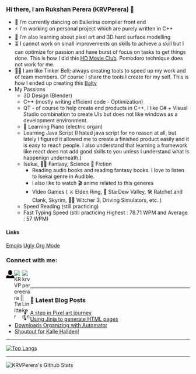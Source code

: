 ### Hi there, I am Rukshan Perera (KRVPerera) 👋

- 🔭 I’m currently dancing on Ballerina compiler front end
- :zap: I'm working on personal project which are purely written in C++
- 🌱 I’m also learning about pixel art and 3D hard surface modelling
- :hourglass_flowing_sand: I cannot work on small improvements on skills to achieve a skill but I can optimize for passion and have burst of focus on tasks to get things done.
  This is how I did this [HD Movie Club](https://hdmovieclub.netlify.app/). Pomodoro technique does not work for me.
- :fairy_woman: I am like Tinker Bell; always creating tools to speed up my work and of team members. Of course I share the tools I create for my self. This is how I ended up creating this [Balty](https://marketplace.visualstudio.com/items?itemName=KRVPerera.balty)
- My Passions
  - 3D Design (Blender)
  - C++ (mostly writing efficient code - Optimization)
  - QT - of course to help create end products in C++, I like C# + Visual Studio combination to create UIs but does not like windows as a development environment.
  - :musical_keyboard: Learning Piano (electric organ)
  - Learning Java Script (I hated java script for no reason at all, but lately I figured it allowed me to create a finished product easily and it is easy to reach people. I also understand that learning a framework like react does not add good skills to you unless I understand what is happenign underneath.)
  - Isekai, :mermaid: Fantasy, Science :dna: Fiction
    - Reading audio books and reading fantasy books. I love to listen to Isekai genre in Audible.
    - I also like to watch :clapper: anime related to this generes
    - Video Games ( :crossed_swords: Elden Ring, :seedling: StarDew Valley, :hammer_and_wrench: Ratchet and Clank, Skyrim, :mage_man: Witcher 3, Driving Simulators, etc..)
  - Speed Reading (still practicing)
  - Fast Typing Speed (still practicing Highest : 78.71 WPM and Average : 57 WPM)

#### Links

[Emojis](https://github.com/ikatyang/emoji-cheat-sheet/blob/master/README.md#science)
[Ugly Org Mode](https://github.com/KRVPerera/config/blob/master/orgmode/krvperera.org)

### Connect with me:

[<img align="left" alt="krvperera.com" width="22px" src="https://raw.githubusercontent.com/iconic/open-iconic/master/svg/person.svg" />][website]
[<img align="left" alt="KRVPerera | Twitter" width="22px" src="https://cdn.jsdelivr.net/npm/simple-icons@v3/icons/twitter.svg" />][twitter]
[<img align="left" alt="krvperera | LinkedIn" width="22px" src="https://cdn.jsdelivr.net/npm/simple-icons@v3/icons/linkedin.svg" />][linkedin]
<br />
<br />

---

### 📕 Latest Blog Posts
<!-- BLOG-POST-LIST:START -->
- [A step in Pixel art journey](https://medium.com/@KRVPerera/a-step-in-pixel-art-journey-6d4bcd96942e?source=rss-32e09e3b70ea------2)
- [Using Jinja to generate HTML pages](https://medium.com/@KRVPerera/using-jinja-to-generate-html-pages-3fb54cf8fbc8?source=rss-32e09e3b70ea------2)
- [Downloads Organizing with Automator](https://medium.com/@KRVPerera/downloads-organizing-with-automator-2a6b648e2ab1?source=rss-32e09e3b70ea------2)
- [Shoutout for Kalle Hallden!](https://medium.com/@KRVPerera/shoutout-for-kalle-hallden-f27a72fe9096?source=rss-32e09e3b70ea------2)
<!-- BLOG-POST-LIST:END -->

---

[![Top Langs](https://github-readme-stats.krvperera.vercel.app/api/top-langs/?username=KRVPerera&layout=compact&langs_count=12)](https://github.com/KRVPerera/github-readme-stats)

<!--
**KRVPerera/KRVPerera** is a ✨ _special_ ✨ repository because its `README.md` (this file) appears on your GitHub profile.

Here are some ideas to get you started:

- 👯 I’m looking to collaborate on ...
- 🤔 I’m looking for help with ...
- 💬 Ask me about ...
- 📫 How to reach me: ...
- 😄 Pronouns: ...
- ⚡ Fun fact: ...
-->
---

<img align="left" alt="KRVPerera's Github Stats" src="https://github-readme-stats.krvperera.vercel.app/api?username=KRVPerera&show_icons=true&hide_border=true&theme=onedark" />

[website]: https://krvperera.com
[twitter]: https://twitter.com/KRVPerera
[linkedin]: https://linkedin.com/in/krvperera
